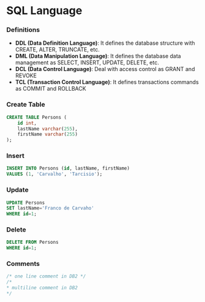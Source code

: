 # SQL Language

### Definitions

*   **DDL (Data Definition Language)**: It defines the database structure with CREATE, ALTER, TRUNCATE, etc.
*   **DML (Data Manipulation Language)**: It defines the database data management as SELECT, INSERT, UPDATE, DELETE, etc.
*   **DCL (Data Control Language)**: Deal with access control as GRANT and REVOKE
*   **TCL (Transaction Control Language)**: It defines transactions commands as COMMIT and ROLLBACK

### Create Table

```sql
CREATE TABLE Persons (
    id int,
    lastName varchar(255),
    firstName varchar(255)
);
```

### Insert

```sql
INSERT INTO Persons (id, lastName, firstName)
VALUES (1, 'Carvalho', 'Tarcisio');
```

### Update

```sql
UPDATE Persons
SET lastName='Franco de Carvaho'
WHERE id=1;
```

### Delete

```sql
DELETE FROM Persons 
WHERE id=1;
```

### Comments

```sql
/* one line comment in DB2 */
/*
* multiline comment in DB2
*/
```
